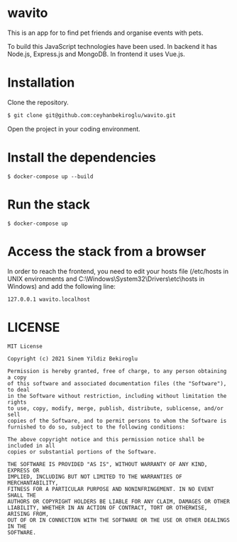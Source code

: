 # wavito

This is an app for to find pet friends and organise events with pets.

To build this JavaScript technologies have been used. In backend it has Node.js, Express.js and MongoDB. In frontend it uses Vue.js.

# Installation

Clone the repository.

```bash
$ git clone git@github.com:ceyhanbekiroglu/wavito.git
```

Open the project in your coding environment.

# Install the dependencies

```
$ docker-compose up --build
```

# Run the stack

```
$ docker-compose up
```

# Access the stack from a browser

In order to reach the frontend, you need to edit your hosts file (/etc/hosts in UNIX environments and C:\Windows\System32\Drivers\etc\hosts in Windows) and add the following line:

```
127.0.0.1 wavito.localhost
```
# LICENSE

```
MIT License

Copyright (c) 2021 Sinem Yildiz Bekiroglu

Permission is hereby granted, free of charge, to any person obtaining a copy
of this software and associated documentation files (the "Software"), to deal
in the Software without restriction, including without limitation the rights
to use, copy, modify, merge, publish, distribute, sublicense, and/or sell
copies of the Software, and to permit persons to whom the Software is
furnished to do so, subject to the following conditions:

The above copyright notice and this permission notice shall be included in all
copies or substantial portions of the Software.

THE SOFTWARE IS PROVIDED "AS IS", WITHOUT WARRANTY OF ANY KIND, EXPRESS OR
IMPLIED, INCLUDING BUT NOT LIMITED TO THE WARRANTIES OF MERCHANTABILITY,
FITNESS FOR A PARTICULAR PURPOSE AND NONINFRINGEMENT. IN NO EVENT SHALL THE
AUTHORS OR COPYRIGHT HOLDERS BE LIABLE FOR ANY CLAIM, DAMAGES OR OTHER
LIABILITY, WHETHER IN AN ACTION OF CONTRACT, TORT OR OTHERWISE, ARISING FROM,
OUT OF OR IN CONNECTION WITH THE SOFTWARE OR THE USE OR OTHER DEALINGS IN THE
SOFTWARE.
```


